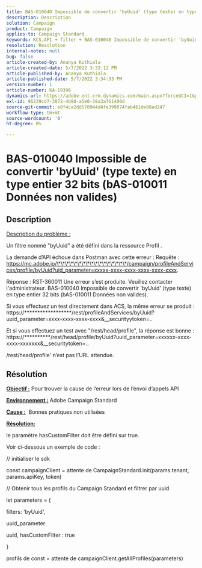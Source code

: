 ```yaml
---
title: BAS-010040 Impossible de convertir 'byUuid' (type texte) en type entier 32 bits (bAS-010011 Données non valides)
description: Description
solution: Campaign
product: Campaign
applies-to: Campaign Standard
keywords: KCS,API + filter + BAS-010040 Impossible de convertir 'byUuid' (type texte) en type entier 32 bits (bAS-010011 Données non valides)
resolution: Resolution
internal-notes: null
bug: false
article-created-by: Ananya Kuthiala
article-created-date: 5/7/2022 3:32:12 PM
article-published-by: Ananya Kuthiala
article-published-date: 5/7/2022 3:34:33 PM
version-number: 1
article-number: KA-19396
dynamics-url: https://adobe-ent.crm.dynamics.com/main.aspx?forceUCI=1&pagetype=entityrecord&etn=knowledgearticle&id=6bbfd5d7-1ace-ec11-a7b5-0022480a8e40
exl-id: 96239cd7-3072-4b98-a5e0-38a3af61400d
source-git-commit: e8f4ca2dd578944d4fe399074fab461de88ad247
workflow-type: tm+mt
source-wordcount: '0'
ht-degree: 0%

---
```


# BAS-010040 Impossible de convertir &#39;byUuid&#39; (type texte) en type entier 32 bits (bAS-010011 Données non valides)

## Description


<u>Description du problème :</u>

Un filtre nommé &quot;byUuid&quot; a été défini dans la ressource Profil .

La demande d’API échoue dans Postman avec cette erreur : Requête : https://mc.adobe.io/\*\*\*\*\*\*\*\*\*\*\*\*\*\*\*\*\*/campaign/profileAndServices/profile/byUuid?uid_parameter=xxxxx-xxxx-xxxx-xxxx-xxxx-xxxx.

Réponse : RST-360011 Une erreur s’est produite. Veuillez contacter l&#39;administrateur.
BAS-010040 Impossible de convertir &#39;byUuid&#39; (type texte) en type entier 32 bits (bAS-010011 Données non valides).

Si vous effectuez un test directement dans ACS, la même erreur se produit : https://\*\*\*\*\*\*\*\*\*\*\*\*\*\*\*\*\**/rest/profileAndServices/byUuid?uuid_parameter=xxxx-xxxx-xxxx-xxxx&amp;__securityytoken=..

Et si vous effectuez un test avec &quot;/rest/head/profile&quot;, la réponse est bonne : https://\*\*\*\*\*\*\*\*\*\*/rest/head/profile/byUuid?uuid_parameter=xxxxxx-xxxx-xxxx-xxxxxxx&amp;__securitytoken=..

/rest/head/profile&#39; n’est pas l’URL attendue.


## Résolution


<b><u>Objectif :</u></b> Pour trouver la cause de l’erreur lors de l’envoi d’appels API

<b><u>Environnement :</u></b> Adobe Campaign Standard

<b><u>Cause :</u></b>  Bonnes pratiques non utilisées

<b><u>Résolution:</u></b>



le paramètre hasCustomFilter doit être défini sur true.

Voir ci-dessous un exemple de code :

// initialiser le sdk

const campaignClient = attente de CampaignStandard.init(params.tenant, params.apiKey, token)

// Obtenir tous les profils du Campaign Standard et filtrer par uuid

let parameters = {

filters: &#39;byUuid&#39;,

uuid_parameter:

uuid, hasCustomFilter : true

}

profils de const = attente de campaignClient.getAllProfiles(parameters)
